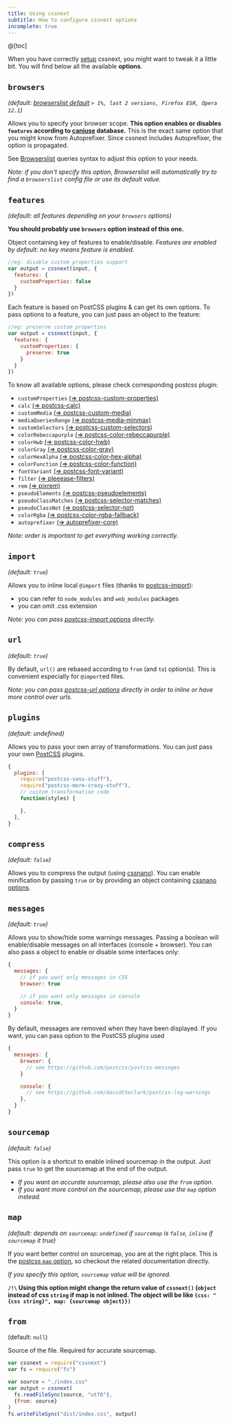```yaml
---
title: Using cssnext
subtitle: How to configure cssnext options
incomplete: true
---
```


@[toc]

When you have correctly [setup](/setup/) cssnext, you might want to tweak it a
little bit. You will find below all the available **options**.

## `browsers`

_(default:
[browserslist default](https://github.com/ai/browserslist#readme)
`> 1%, last 2 versions, Firefox ESR, Opera 12.1`)_

Allows you to specify your browser scope.
**This option enables or disables `features` according to
[caniuse](http://caniuse.com/) database.**
This is the exact same option that you might know from Autoprefixer.
Since cssnext includes Autoprefixer, the option is propagated.

See [Browserslist](https://github.com/ai/browserslist#queries) queries syntax to
adjust this option to your needs.

_Note: if you don't specify this option, Browserslist will automatically try to
find a `browserslist` config file or use its default value._

## `features`

_(default: all features depending on your `browsers` options)_

**You should probably use `browsers` option instead of this one.**

Object containing key of features to enable/disable.
_Features are enabled by default: no key means feature is enabled_.

```js
//eg: disable custom properties support
var output = cssnext(input, {
  features: {
    customProperties: false
  }
})
```

Each feature is based on PostCSS plugins & can get its own options.
To pass options to a feature, you can just pass an object to the feature:

```js
//eg: preserve custom properties
var output = cssnext(input, {
  features: {
    customProperties: {
      preserve: true
    }
  }
})
```

To know all available options, please check corresponding postcss plugin:

- `customProperties`
[(=> postcss-custom-properties)](https://www.npmjs.com/package/postcss-custom-properties)
- `calc`
[(=> postcss-calc)](https://www.npmjs.com/package/postcss-calc)
- `customMedia`
[(=> postcss-custom-media)](https://www.npmjs.com/package/postcss-custom-media)
- `mediaQueriesRange`
[(=> postcss-media-minmax)](https://www.npmjs.com/package/postcss-media-minmax)
- `customSelectors`
[(=> postcss-custom-selectors)](https://www.npmjs.com/package/postcss-custom-selectors)
- `colorRebeccapurple`
[(=> postcss-color-rebeccapurple)](https://www.npmjs.com/package/postcss-color-rebeccapurple)
- `colorHwb`
[(=> postcss-color-hwb)](https://www.npmjs.com/package/postcss-color-hwb)
- `colorGray`
[(=> postcss-color-gray)](https://www.npmjs.com/package/postcss-color-gray)
- `colorHexAlpha`
[(=> postcss-color-hex-alpha)](https://www.npmjs.com/package/postcss-color-hex-alpha)
- `colorFunction`
[(=> postcss-color-function)](https://www.npmjs.com/package/postcss-color-function)
- `fontVariant`
[(=> postcss-font-variant)](https://www.npmjs.com/package/postcss-font-variant)
- `filter`
[(=> pleeease-filters)](https://www.npmjs.com/package/pleeease-filters)
- `rem`
[(=> pixrem)](https://www.npmjs.com/package/pixrem)
- `pseudoElements`
[(=> postcss-pseudoelements)](https://www.npmjs.com/package/postcss-pseudoelements)
- `pseudoClassMatches`
[(=> postcss-selector-matches)](https://www.npmjs.com/package/postcss-selector-matches)
- `pseudoClassNot`
[(=> postcss-selector-not)](https://www.npmjs.com/package/postcss-selector-not)
- `colorRgba`
[(=> postcss-color-rgba-fallback)](https://www.npmjs.com/package/postcss-color-rgba-fallback)
- `autoprefixer`
[(=> autoprefixer-core)](https://www.npmjs.com/package/autoprefixer-core)

_Note: order is important to get everything working correctly._

## `import`

_(default: `true`)_

Allows you to inline local `@import` files
(thanks to [postcss-import](https://github.com/postcss/postcss-import#readme)):

* you can refer to `node_modules` and `web_modules` packages
* you can omit .css extension

_Note: you can pass
[postcss-import options](https://github.com/postcss/postcss-import#readme)
directly._

## `url`

_(default: `true`)_

By default, `url()` are rebased according to `from` (and `to`) option(s).
This is convenient especially for `@import`ed files.

_Note: you can pass
[postcss-url options](https://github.com/postcss/postcss-url#options)
directly in order to inline or have more control over urls._

## `plugins`

_(default: undefined)_

Allows you to pass your own array of transformations. You can just pass your own
[PostCSS](https://github.com/postcss/postcss) plugins.

```js
{
  plugins: [
    require("postcss-sass-stuff"),
    require("postcss-more-crazy-stuff"),
    // custom transformation code
    function(styles) {

    },
  ],
}
```

## `compress`

_(default: `false`)_

Allows you to compress the output
(using [cssnano](https://github.com/ben-eb/cssnano)).
You can enable minification by passing `true` or by providing an object
containing [cssnano options](https://github.com/ben-eb/cssnano#options).

## `messages`

_(default: `true`)_

Allows you to show/hide some warnings messages.
Passing a boolean will enable/disable messages on all interfaces
(console + browser).
You can also pass a object to enable or disable some interfaces only:


```js
{
  messages: {
    // if you want only messages in CSS
    browser: true

    // if you want only messages in console
    console: true,
  }
}
```

By default, messages are removed when they have been displayed.
If you want, you can pass option to the PostCSS plugins used

```js
{
  messages: {
    browser: {
      // see https://github.com/postcss/postcss-messages
    }

    console: {
      // see https://github.com/davidtheclark/postcss-log-warnings
    },
  }
}
```

## `sourcemap`

_(default: `false`)_

This option is a shortcut to enable inlined sourcemap in the output.
Just pass `true` to get the sourcemap at the end of the output.

- _If you want an accurate sourcemap, please also use the `from` option._
- _If you want more control on the sourcemap, please use the `map` option
instead._

## `map`

_(default: _depends on `sourcemap`: `undefined` if `sourcemap` is `false`,
`inline` if `sourcemap` it true)__

If you want better control on sourcemap, you are at the right place.
This is the
[postcss `map` option](https://github.com/postcss/postcss#source-map-1),
so checkout the related documentation directly.

_If you specify this option, `sourcemap` value will be ignored._

**`/!\` Using this option might change the return value of `cssnext()` (`object`
instead of css `string` if map is not inlined. The object will be like
`{css: "{css string}", map: {sourcemap object}})`**

## `from`

(default: `null`)

Source of the file. Required for accurate sourcemap.

```js
var cssnext = require("cssnext")
var fs = require("fs")

var source = "./index.css"
var output = cssnext(
  fs.readFileSync(source, "utf8"),
  {from: source}
)
fs.writeFileSync("dist/index.css", output)
```
